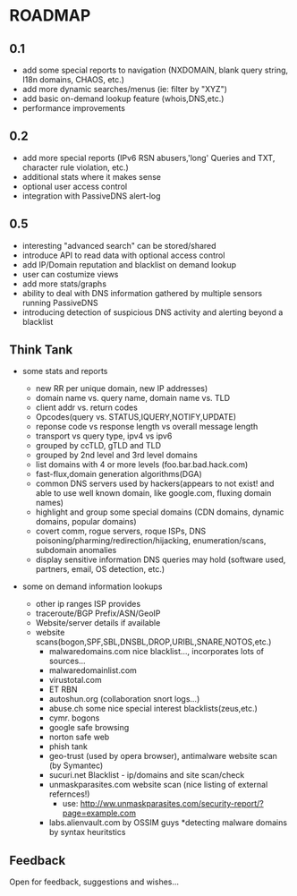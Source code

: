 # ROADMAP

## 0.1 
- add some special reports to navigation (NXDOMAIN, blank query string, I18n domains, CHAOS, etc.)
- add more dynamic searches/menus (ie: filter by "XYZ")
- add basic on-demand lookup feature (whois,DNS,etc.)
- performance improvements

## 0.2
- add more special reports (IPv6 RSN abusers,'long' Queries and TXT, character rule violation, etc.)
- additional stats where it makes sense
- optional user access control
- integration with PassiveDNS alert-log

## 0.5 
- interesting "advanced search" can be stored/shared
- introduce API to read data with optional access control
- add IP/Domain reputation and blacklist on demand lookup
- user can costumize views
- add more stats/graphs
- ability to deal with DNS information gathered by multiple sensors running PassiveDNS
- introducing detection of suspicious DNS activity and alerting beyond a blacklist

## Think Tank
- some stats and reports
  * new RR per unique domain, new IP addresses)
  * domain name vs. query name, domain name vs. TLD
  * client addr vs. return codes
  * Opcodes(query vs. STATUS,IQUERY,NOTIFY,UPDATE)
  * reponse code vs response length vs overall message length
  * transport vs query type, ipv4 vs ipv6
  * grouped by ccTLD, gTLD and TLD
  * grouped by 2nd level and 3rd level domains
  * list domains with 4 or more levels (foo.bar.bad.hack.com) 
  * fast-flux,domain generation algorithms(DGA)
  * common DNS servers used by hackers(appears to not exist! and able to use well known domain, like google.com, fluxing domain names)
  * highlight and group some special domains (CDN domains, dynamic domains, popular domains)
  * covert comm, rogue servers, roque ISPs, DNS poisoning/pharming/redirection/hijacking, enumeration/scans, subdomain anomalies
  * display sensitive information DNS queries may hold (software used, partners, email, OS detection, etc.)

- some on demand information lookups
  * other ip ranges ISP provides
  * traceroute/BGP Prefix/ASN/GeoIP
  * Website/server details if available
  * website scans(bogon,SPF,SBL,DNSBL,DROP,URIBL,SNARE,NOTOS,etc.)
    * malwaredomains.com nice blacklist..., incorporates lots of sources...
    * malwaredomainlist.com
    * virustotal.com
    * ET RBN
    * autoshun.org (collaboration snort logs...)
    * abuse.ch some nice special interest blacklists(zeus,etc.)
    * cymr. bogons
    * google safe browsing
    * norton safe web
    * phish tank
    * geo-trust (used by opera browser), antimalware website scan (by Symantec)
    * sucuri.net Blacklist - ip/domains and site scan/check
    * unmaskparasites.com website scan (nice listing of external refernces!)
      * use: http://ww.unmaskparasites.com/security-report/?page=example.com
    * labs.alienvault.com by OSSIM guys *detecting malware domains by syntax heuritstics

## Feedback

Open for feedback, suggestions and wishes...
